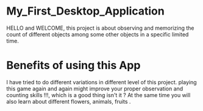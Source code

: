 # My_First_Desktop_Application
HELLO and WELCOME,
this project is about observing and memorizing the count of different
objects among some other objects in a specific limited time.

# Benefits of using this App
I have tried to do different variations in different level of this project.
playing this game again and again might improve your proper observation and counting skills !!!,
which is a good thing isn't it ? At the same time you will also learn about different flowers,
animals, fruits . 

